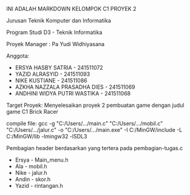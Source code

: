 INI ADALAH MARKDOWN KELOMPOK C1 PROYEK 2

Jurusan Teknik Komputer dan Informatika

Program Studi D3 - Teknik Informatika

Proyek Manager : Pa Yudi Widhiyasana

Anggota:
- ERSYA HASBY SATRIA          - 241511072
- YAZID ALRASYID              - 241511093
- NIKE KUSTIANE               - 241511086
- AZKHA NAZZALA PRASADHA DIES - 241511069
- ANDHINI WIDYA PUTRI WASTIKA - 241511068

Target Proyek:
Menyelesaikan proyek 2 pembuatan game dengan judul game C1 Brick Racer

compile file:
gcc -g "C:/Users/.../main.c" "C:/Users/.../mobil.c" "C:/Users/.../jalur.c" -o "C:/Users/.../main.exe" -I C:/MinGW/include -L C:/MinGW/lib -lmingw32 -lSDL3

Pembagian header berdasarkan yang tertera pada pembagian-tugas.c
- Ersya - Main_menu.h
- Ala - mobil.h
- Nike - jalur.h
- Andin - skor.h
- Yazid - rintangan.h
